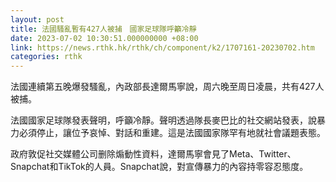 ```yaml
---
layout: post
title: 法國騷亂暫有427人被捕　國家足球隊呼籲冷靜
date: 2023-07-02 10:30:51.000000000 +08:00
link: https://news.rthk.hk/rthk/ch/component/k2/1707161-20230702.htm
categories: rthk
---
```


法國連續第五晚爆發騷亂，內政部長達爾馬寧說，周六晚至周日凌晨，共有427人被捕。

法國國家足球隊發表聲明，呼籲冷靜。聲明透過隊長麥巴比的社交網站發表，說暴力必須停止，讓位予哀悼、對話和重建。這是法國國家隊罕有地就社會議題表態。

政府敦促社交媒體公司删除煽動性資料，達爾馬寧會見了Meta、Twitter、Snapchat和TikTok的人員。Snapchat說，對宣傳暴力的內容持零容忍態度。

